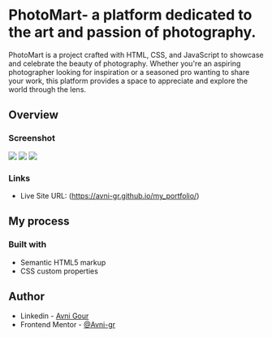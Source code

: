 # PhotoMart- a platform dedicated to the art and passion of photography. 
PhotoMart is a project crafted with HTML, CSS, and JavaScript to showcase and celebrate the beauty of photography. Whether you're an aspiring photographer looking for inspiration or a seasoned pro wanting to share your work, this platform provides a space to appreciate and explore the world through the lens.

## Overview

### Screenshot

![](https://github.com/Avni-gr/01test-website/blob/master/Screenshot%202024-02-23%20201633.png?raw=true)
![](https://github.com/Avni-gr/01test-website/blob/master/Screenshot%202024-02-23%20201655.png?raw=true)
![](https://github.com/Avni-gr/01test-website/blob/master/Screenshot%202024-02-23%20201723.png?raw=true)

### Links

- Live Site URL: (https://avni-gr.github.io/my_portfolio/)

## My process

### Built with

- Semantic HTML5 markup
- CSS custom properties

## Author

- Linkedin - [Avni Gour](https://www.linkedin.com/in/avni-gour-aa2375201/)
- Frontend Mentor - [@Avni-gr](https://www.frontendmentor.io/profile/Avni-gr)





